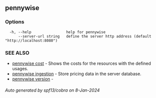 ## pennywise



### Options

```
  -h, --help                help for pennywise
      --server-url string   define the server http address (default "http://localhost:8080")
```

### SEE ALSO

* [pennywise cost](pennywise_cost.md)	 - Shows the costs for the resources with the defined usages.
* [pennywise ingestion](pennywise_ingestion.md)	 - Store pricing data in the server database.
* [pennywise version](pennywise_version.md)	 - 

###### Auto generated by spf13/cobra on 8-Jan-2024
